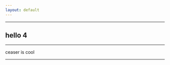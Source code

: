 ```yaml
---
layout: default
---
```


* * *

## hello 4

* * *

<!--- qccyb://v4evleat.prcqdk.rx/qnuux/yjarina -->
ceaser is cool

<!--- E -->

* * *